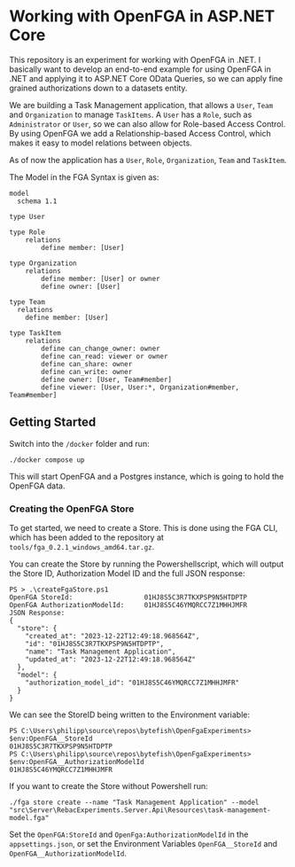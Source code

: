 # Working with OpenFGA in ASP.NET Core #

This repository is an experiment for working with OpenFGA in .NET. I basically want to develop an end-to-end example for using OpenFGA in .NET and applying it to ASP.NET Core OData Queries, so we can apply fine grained authorizations down to a datasets entity. 

We are building a Task Management application, that allows a `User`, `Team` and `Organization` to manage `TaskItems`. A `User` has a `Role`, such as `Administrator` or `User`, so we can also allow for Role-based Access Control. By using OpenFGA we add a Relationship-based Access Control, which makes it easy to model relations between objects.

As of now the application has a `User`, `Role`, `Organization`, `Team` and `TaskItem`. 

The Model in the FGA Syntax is given as: 

```
model
  schema 1.1

type User

type Role
    relations
        define member: [User]

type Organization
    relations
        define member: [User] or owner
        define owner: [User]

type Team
  relations
    define member: [User]

type TaskItem
    relations
        define can_change_owner: owner
        define can_read: viewer or owner
        define can_share: owner
        define can_write: owner
        define owner: [User, Team#member]
        define viewer: [User, User:*, Organization#member, Team#member]
```

## Getting Started ##

Switch into the `/docker` folder and run:

```
./docker compose up
```

This will start OpenFGA and a Postgres instance, which is going to hold the OpenFGA data.

### Creating the OpenFGA Store ###

To get started, we need to create a Store. This is done using the FGA CLI, which has been added to the repository at `tools/fga_0.2.1_windows_amd64.tar.gz`. 

You can create the Store by running the Powershellscript, which will output the Store ID, Authorization Model ID and the full JSON response:

```
PS > .\createFgaStore.ps1
OpenFGA StoreId:                  01HJ8S5C3R7TKXPSP9N5HTDPTP
OpenFGA AuthorizationModelId:     01HJ8S5C46YMQRCC7Z1MHHJMFR
JSON Response:
{
  "store": {
    "created_at": "2023-12-22T12:49:18.968564Z",
    "id": "01HJ8S5C3R7TKXPSP9N5HTDPTP",
    "name": "Task Management Application",
    "updated_at": "2023-12-22T12:49:18.968564Z"
  },
  "model": {
    "authorization_model_id": "01HJ8S5C46YMQRCC7Z1MHHJMFR"
  }
}
```

We can see the StoreID being written to the Environment variable:

```
PS C:\Users\philipp\source\repos\bytefish\OpenFgaExperiments> $env:OpenFGA__StoreId
01HJ8S5C3R7TKXPSP9N5HTDPTP
PS C:\Users\philipp\source\repos\bytefish\OpenFgaExperiments> $env:OpenFGA__AuthorizationModelId
01HJ8S5C46YMQRCC7Z1MHHJMFR
```

If you want to create the Store without Powershell run:

```
./fga store create --name "Task Management Application" --model "src\Server\RebacExperiments.Server.Api\Resources\task-management-model.fga"
```

Set the `OpenFGA:StoreId` and `OpenFga:AuthorizationModelId` in the `appsettings.json`, or set the Environment Variables `OpenFGA__StoreId` and `OpenFGA__AuthorizationModelId`.